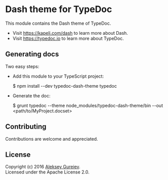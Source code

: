 # Dash theme for TypeDoc

This module contains the Dash theme of TypeDoc.
* Visit https://kapeli.com/dash to learn more about Dash.
* Visit https://typedoc.io to learn more about TypeDoc.


## Generating docs

Two easy steps:

 * Add this module to your TypeScript project:

      $ npm install --dev typedoc-dash-theme typedoc

 * Generate the doc:

      $ grunt typedoc --theme node_modules/typedoc-dash-theme/bin --out <path/to/MyProject.docset>


## Contributing

Contributions are welcome and appreciated.


## License

Copyright (c) 2016 [Aleksey Gureiev](http://noizeramp.com).<br>
Licensed under the Apache License 2.0.
